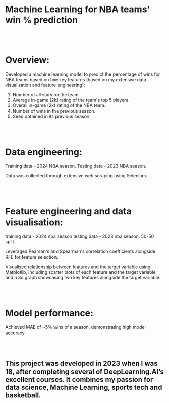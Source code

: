 




# Machine Learning for NBA teams' win % prediction
<br></br>
# Overview: 

Developed a machine learning model to predict the percentage of wins for NBA teams based on five key features (based on my extensive data visualisation and feature engineering): 

1. Number of all stars on the team. 
2. Average in-game (2k) rating of the team's top 5 players. 
3. Overall in-game (2k) rating of the NBA team. 
4. Number of wins in the previous season. 
5. Seed obtained in its previous season

<br></br>

# Data engineering: 

Training data - 2024 NBA season. 
Testing data - 2023 NBA season. 

Data was collected through extensive web scraping using Selenium. 

<br></br>

# Feature engineering and data visualisation: 

training data - 2024 nba season
testing data - 2023 nba season. 50-50 split. 

Leveraged Pearson's and Spearman's correlation coefficients alongside RFE for feature selection. 

Visualised relationship between features and the target variable using Matplotlib, including scatter plots of each feature and the target variable and a 3d graph showcasing two key features alongside the target variable. 

<br></br>

# Model performance: 

Achieved MAE of ~5% wins of a season, demonstrating high model accuracy. 

<br></br>

## This project was developed in 2023 when I was 18, after completing several of DeepLearning.AI’s excellent courses. It combines my passion for data science, Machine Learning, sports tech and basketball.


